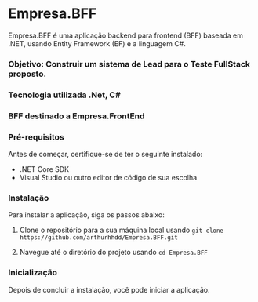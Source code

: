 ﻿# Empresa.BFF
Empresa.BFF é uma aplicação backend para frontend (BFF) baseada em .NET, usando Entity Framework (EF) e a linguagem C#.
### Objetivo: Construir um sistema de Lead para o Teste FullStack proposto. 
### Tecnologia utilizada .Net, C#

### BFF destinado a Empresa.FrontEnd

### Pré-requisitos

Antes de começar, certifique-se de ter o seguinte instalado:

- .NET Core SDK
- Visual Studio ou outro editor de código de sua escolha

### Instalação

Para instalar a aplicação, siga os passos abaixo:

1. Clone o repositório para a sua máquina local usando `git clone https://github.com/arthurhhdd/Empresa.BFF.git`

2. Navegue até o diretório do projeto usando `cd Empresa.BFF`

### Inicialização

Depois de concluir a instalação, você pode iniciar a aplicação.
